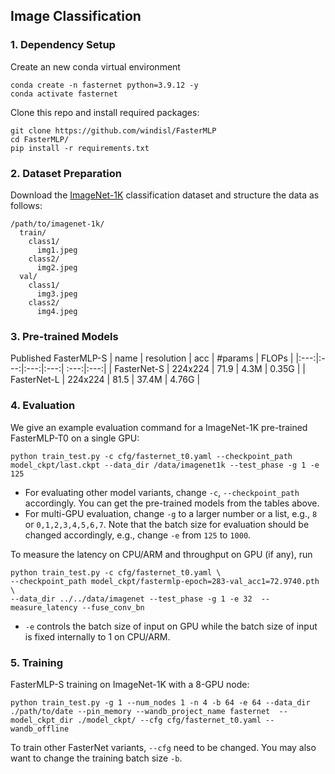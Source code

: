 
## Image Classification
### 1. Dependency Setup
Create an new conda virtual environment
```
conda create -n fasternet python=3.9.12 -y
conda activate fasternet
```
Clone this repo and install required packages:
```
git clone https://github.com/windisl/FasterMLP
cd FasterMLP/
pip install -r requirements.txt
```

### 2. Dataset Preparation

Download the [ImageNet-1K](http://image-net.org/) classification dataset and structure the data as follows:
```
/path/to/imagenet-1k/
  train/
    class1/
      img1.jpeg
    class2/
      img2.jpeg
  val/
    class1/
      img3.jpeg
    class2/
      img4.jpeg
```

### 3. Pre-trained Models
Published FasterMLP-S 
| name | resolution | acc | #params | FLOPs |
|:---:|:---:|:---:|:---:| :---:|:---:|
| FasterNet-S | 224x224 | 71.9 | 4.3M | 0.35G |
| FasterNet-L | 224x224 | 81.5 | 37.4M | 4.76G |

### 4. Evaluation

We give an example evaluation command for a ImageNet-1K pre-trained FasterMLP-T0 on a single GPU:
```
python train_test.py -c cfg/fasternet_t0.yaml --checkpoint_path model_ckpt/last.ckpt --data_dir /data/imagenet1k --test_phase -g 1 -e 125
```

- For evaluating other model variants, change `-c`, `--checkpoint_path` accordingly. You can get the pre-trained models from the tables above. 
- For multi-GPU evaluation, change `-g` to a larger number or a list, e.g., `8` or `0,1,2,3,4,5,6,7`. Note that the batch size for evaluation 
should be changed accordingly, e.g., change `-e` from `125` to `1000`.

To measure the latency on CPU/ARM and throughput on GPU (if any), run
```
python train_test.py -c cfg/fasternet_t0.yaml \
--checkpoint_path model_ckpt/fastermlp-epoch=283-val_acc1=72.9740.pth \
--data_dir ../../data/imagenet --test_phase -g 1 -e 32  --measure_latency --fuse_conv_bn
```
 
- `-e` controls the batch size of input on GPU while the batch size of input is fixed internally to 1 on CPU/ARM.  


### 5. Training

FasterMLP-S training on ImageNet-1K with a 8-GPU node:
```
python train_test.py -g 1 --num_nodes 1 -n 4 -b 64 -e 64 --data_dir ./path/to/date --pin_memory --wandb_project_name fasternet  --model_ckpt_dir ./model_ckpt/ --cfg cfg/fasternet_t0.yaml --wandb_offline
```
To train other FasterNet variants, `--cfg` need to be changed. You may also want to change the training batch size `-b`.       
  
